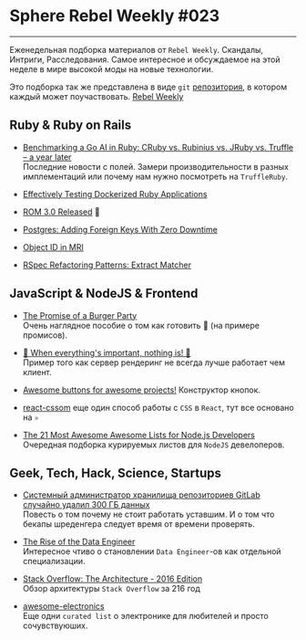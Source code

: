 # Sphere Rebel Weekly #023
----

Еженедельная подборка материалов от `Rebel Weekly`. Скандалы, Интриги, Расследования.
Самое интересное и обсуждаемое на этой неделе в мире высокой моды на новые технологии.

Это подборка так же представлена в виде `git` [репозитория](https://github.com/SphereSoftware/weekly), в котором каждый может
поучаствовать. [Rebel Weekly](https://github.com/SphereSoftware/weekly)

## Ruby & Ruby on Rails

* [Benchmarking a Go AI in Ruby: CRuby vs. Rubinius vs. JRuby vs. Truffle – a year later](https://pragtob.wordpress.com/2017/01/24/benchmarking-a-go-ai-in-ruby-cruby-vs-rubinius-vs-jruby-vs-truffle-a-year-later/)<br/>
Последние новости с полей. Замери производительности в разных имплементаций или почему нам нужно посмотреть на `TruffleRuby`.

* [Effectively Testing Dockerized Ruby Applications](https://blog.codeship.com/effectively-testing-dockerized-ruby-applications)

* [ROM 3.0 Released](http://rom-rb.org/blog/rom-3-0-released/) 🎉

* [Postgres: Adding Foreign Keys With Zero Downtime](https://travisofthenorth.com/blog/2017/2/2/postgres-adding-foreign-keys-with-zero-downtime)

* [Object ID in MRI](http://tenderlovemaking.com/2017/02/01/object-id-in-mri.html)

* [RSpec Refactoring Patterns: Extract Matcher](https://www.wetestrails.com/blog/extract-matcher)

## JavaScript & NodeJS & Frontend

* [The Promise of a Burger Party](http://kosamari.com/notes/the-promise-of-a-burger-party)<br />
Очень наглядное пособие о том как готовить 🍔 (на примере промисов).

* [🌟 When everything's important, nothing is! 🌟](https://aerotwist.com/blog/when-everything-is-important-nothing-is/)<br />
Пример того как сервер рендеринг не всегда лучше работает чем клиент.

* [Awesome buttons for awesome projects!](https://bttn.surge.sh/) Конструктор кнопок.

* [react-cssom](https://github.com/mbasso/react-cssom)
еще один способ работы с `CSS` в `React`, тут все основано на `⚛`

* [The 21 Most Awesome Awesome Lists for Node.js Developers](https://nodesource.com/blog/the-21-most-awesome-awesome-lists-for-node-js-developers)<br/>
Очередная подборка курируемых листов для `NodeJS` девелоперов.

## Geek, Tech, Hack, Science, Startups

* [Системный администратор хранилища репозиториев GitLab случайно удалил 300 ГБ данных](https://tproger.ru/news/gitlab-accidentally-deleted-data/)<br/>
Повесть о том почему не стоит работать уставшим. И о том что бекапы шреденгера следует время от времени проверять.

* [The Rise of the Data Engineer](https://medium.freecodecamp.com/the-rise-of-the-data-engineer-91be18f1e603#.g011ga7jh)<br/>
Интересное чтиво о становлении `Data Engineer`-ов как отдельной специализации.

* [Stack Overflow: The Architecture - 2016 Edition](http://nickcraver.com/blog/2016/02/17/stack-overflow-the-architecture-2016-edition/)<br/>
Обзор архитектуры `Stack Overflow` за 216 год

* [awesome-electronics](https://github.com/monostable/awesome-electronics)<br/>
Еще одни `curated list` о электронике для любителей и просто сочувствуюших.
